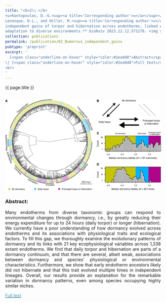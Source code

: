 ```yaml
---
title: "<b>2\\.</b> 
<u>Kontopoulos, D.-G.<sup><a title='Corresponding author'>✉</a></sup></u>, 
Levesque, D.L., and Hiller, M.<sup><a title='Corresponding author'>✉</a></sup> (2023). **Numerous 
independent gains of torpor and hibernation across endotherms, linked with 
adaptation to diverse environments.** bioRxiv 2023.12.12.571278. <img src='../images/under_review.png'>"
collection: publications
permalink: /publication/02_Numerous_independent_gains
pubtype: 'preprint'
excerpt: '
  [<span class="underline-on-hover" style="color:#2ea9d8">Abstract</span>](../publication/02_Numerous_independent_gains)
\| [<span class="underline-on-hover" style="color:#2ea9d8">Full text</span>](https://doi.org/10.1101/2023.12.12.571278)
<br>
'
---
```


{{ page.title }}<br>
<br><center><img src="../images/publications/dormancy_evolution.png"></center>

### Abstract:

<p style='text-align: justify;'>
Many endotherms from diverse taxonomic groups can respond to 
environmental changes through dormancy, i.e., by greatly reducing their 
energy expenditure for up to 24 hours (daily torpor) or longer 
(hibernation). We currently have a poor understanding of how dormancy 
evolved across endotherms and its associations with physiological 
traits and ecological factors. To fill this gap, we thoroughly examine 
the evolutionary patterns of dormancy and its links with 21 key 
ecophysiological variables across 1,338 extant endotherms. We find that 
daily torpor and hibernation are parts of a dormancy continuum, and 
that there are several, albeit weak, associations between dormancy and 
species' physiological or environmental characteristics. Furthermore, 
we show that early endotherm ancestors likely did not hibernate and 
that this trait evolved multiple times in independent lineages. 
Overall, our results provide an explanation for the remarkable 
variation in dormancy patterns, even among species occupying highly 
similar niches.
</p>

[<span class="underline-on-hover" style="color:#2ea9d8">Full text</span>](https://doi.org/10.1101/2023.12.12.571278)
